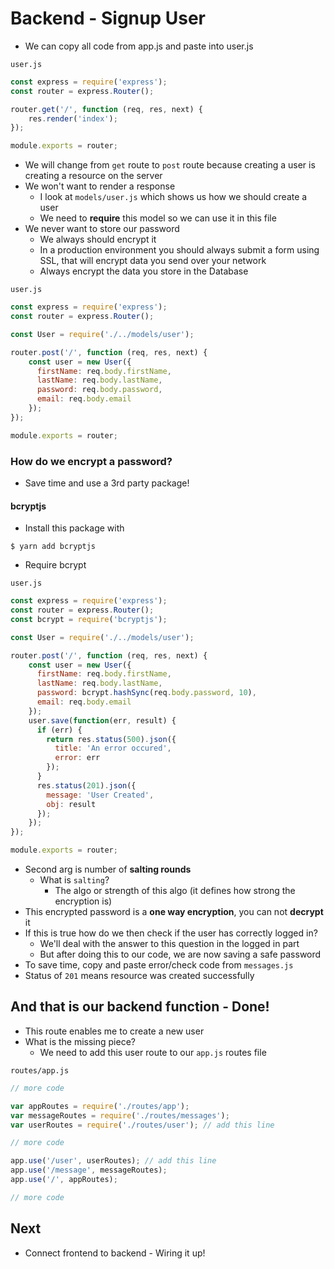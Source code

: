 # Backend - Signup User
* We can copy all code from app.js and paste into user.js

`user.js`

```js
const express = require('express');
const router = express.Router();

router.get('/', function (req, res, next) {
    res.render('index');
});

module.exports = router;
```

* We will change from `get` route to `post` route because creating a user is creating a resource on the server
* We won't want to render a response
    - I look at `models/user.js` which shows us how we should create a user
    - We need to **require** this model so we can use it in this file
* We never want to store our password
    - We always should encrypt it
    - In a production environment you should always submit a form using SSL, that will encrypt data you send over your network
    - Always encrypt the data you store in the Database

`user.js`

```js
const express = require('express');
const router = express.Router();

const User = require('./../models/user');

router.post('/', function (req, res, next) {
    const user = new User({
      firstName: req.body.firstName,
      lastName: req.body.lastName,
      password: req.body.password,
      email: req.body.email
    });
});

module.exports = router;
```

### How do we encrypt a password?
* Save time and use a 3rd party package!

#### bcryptjs
* Install this package with

`$ yarn add bcryptjs`

* Require bcrypt

`user.js`

```js
const express = require('express');
const router = express.Router();
const bcrypt = require('bcryptjs');

const User = require('./../models/user');

router.post('/', function (req, res, next) {
    const user = new User({
      firstName: req.body.firstName,
      lastName: req.body.lastName,
      password: bcrypt.hashSync(req.body.password, 10),
      email: req.body.email
    });
    user.save(function(err, result) {
      if (err) {
        return res.status(500).json({
          title: 'An error occured',
          error: err
        });
      }
      res.status(201).json({
        message: 'User Created',
        obj: result
      });
    });
});

module.exports = router;
```

* Second arg is number of **salting rounds**
    - What is `salting`?
        + The algo or strength of this algo (it defines how strong the encryption is)
* This encrypted password is a **one way encryption**, you can not **decrypt** it
* If this is true how do we then check if the user has correctly logged in?
    - We'll deal with the answer to this question in the logged in part
    - But after doing this to our code, we are now saving a safe password
* To save time, copy and paste error/check code from `messages.js`
* Status of `201` means resource was created successfully

## And that is our backend function - Done!
* This route enables me to create a new user
* What is the missing piece?
    - We need to add this user route to our `app.js` routes file

`routes/app.js`

```js
// more code

var appRoutes = require('./routes/app');
var messageRoutes = require('./routes/messages');
var userRoutes = require('./routes/user'); // add this line

// more code

app.use('/user', userRoutes); // add this line
app.use('/message', messageRoutes);
app.use('/', appRoutes);

// more code
```

## Next
* Connect frontend to backend - Wiring it up!


